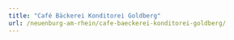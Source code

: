 ```yaml
---
title: "Café Bäckerei Konditorei Goldberg"
url: /neuenburg-am-rhein/cafe-baeckerei-konditorei-goldberg/
---
```

